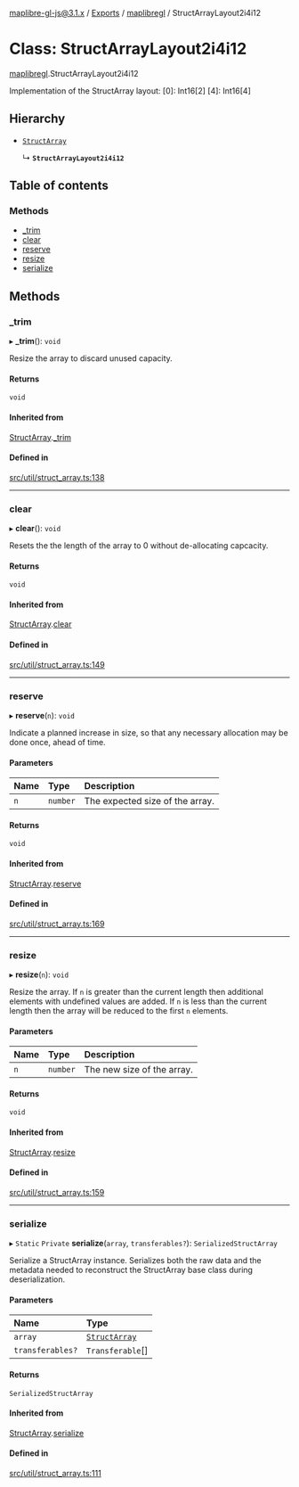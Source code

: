 [maplibre-gl-js@3.1.x](../README.md) / [Exports](../modules.md) / [maplibregl](../modules/maplibregl.md) / StructArrayLayout2i4i12

# Class: StructArrayLayout2i4i12

[maplibregl](../modules/maplibregl.md).StructArrayLayout2i4i12

Implementation of the StructArray layout:
[0]: Int16[2]
[4]: Int16[4]

## Hierarchy

- [`StructArray`](maplibregl.StructArray.md)

  ↳ **`StructArrayLayout2i4i12`**

## Table of contents

### Methods

- [\_trim](maplibregl.StructArrayLayout2i4i12.md#_trim)
- [clear](maplibregl.StructArrayLayout2i4i12.md#clear)
- [reserve](maplibregl.StructArrayLayout2i4i12.md#reserve)
- [resize](maplibregl.StructArrayLayout2i4i12.md#resize)
- [serialize](maplibregl.StructArrayLayout2i4i12.md#serialize)

## Methods

### \_trim

▸ **_trim**(): `void`

Resize the array to discard unused capacity.

#### Returns

`void`

#### Inherited from

[StructArray](maplibregl.StructArray.md).[_trim](maplibregl.StructArray.md#_trim)

#### Defined in

[src/util/struct_array.ts:138](https://github.com/maplibre/maplibre-gl-js/blob/972e15f62/src/util/struct_array.ts#L138)

___

### clear

▸ **clear**(): `void`

Resets the the length of the array to 0 without de-allocating capcacity.

#### Returns

`void`

#### Inherited from

[StructArray](maplibregl.StructArray.md).[clear](maplibregl.StructArray.md#clear)

#### Defined in

[src/util/struct_array.ts:149](https://github.com/maplibre/maplibre-gl-js/blob/972e15f62/src/util/struct_array.ts#L149)

___

### reserve

▸ **reserve**(`n`): `void`

Indicate a planned increase in size, so that any necessary allocation may
be done once, ahead of time.

#### Parameters

| Name | Type | Description |
| :------ | :------ | :------ |
| `n` | `number` | The expected size of the array. |

#### Returns

`void`

#### Inherited from

[StructArray](maplibregl.StructArray.md).[reserve](maplibregl.StructArray.md#reserve)

#### Defined in

[src/util/struct_array.ts:169](https://github.com/maplibre/maplibre-gl-js/blob/972e15f62/src/util/struct_array.ts#L169)

___

### resize

▸ **resize**(`n`): `void`

Resize the array.
If `n` is greater than the current length then additional elements with undefined values are added.
If `n` is less than the current length then the array will be reduced to the first `n` elements.

#### Parameters

| Name | Type | Description |
| :------ | :------ | :------ |
| `n` | `number` | The new size of the array. |

#### Returns

`void`

#### Inherited from

[StructArray](maplibregl.StructArray.md).[resize](maplibregl.StructArray.md#resize)

#### Defined in

[src/util/struct_array.ts:159](https://github.com/maplibre/maplibre-gl-js/blob/972e15f62/src/util/struct_array.ts#L159)

___

### serialize

▸ `Static` `Private` **serialize**(`array`, `transferables?`): `SerializedStructArray`

Serialize a StructArray instance.  Serializes both the raw data and the
metadata needed to reconstruct the StructArray base class during
deserialization.

#### Parameters

| Name | Type |
| :------ | :------ |
| `array` | [`StructArray`](maplibregl.StructArray.md) |
| `transferables?` | `Transferable`[] |

#### Returns

`SerializedStructArray`

#### Inherited from

[StructArray](maplibregl.StructArray.md).[serialize](maplibregl.StructArray.md#serialize)

#### Defined in

[src/util/struct_array.ts:111](https://github.com/maplibre/maplibre-gl-js/blob/972e15f62/src/util/struct_array.ts#L111)

